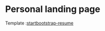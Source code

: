 # Personal landing page

Template :[startbootstrap-resume](https://github.com/startbootstrap/startbootstrap-resume)